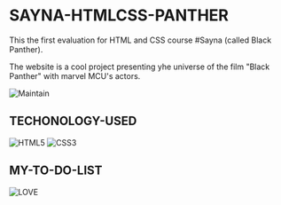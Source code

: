 # SAYNA-HTMLCSS-PANTHER

This the first evaluation for HTML and CSS course #Sayna (called Black Panther).

The website is a cool project presenting yhe universe of the film "Black Panther" with marvel MCU's actors.

![Maintain](https://img.shields.io/badge/Maintained%3F-yes-green.svg)

## TECHONOLOGY-USED

![HTML5](https://img.shields.io/badge/html5-%23E34F26.svg?style=for-the-badge&logo=html5&logoColor=white) ![CSS3](https://img.shields.io/badge/css3-%231572B6.svg?style=for-the-badge&logo=css3&logoColor=white)

## MY-TO-DO-LIST

![LOVE](http://ForTheBadge.com/images/badges/built-with-love.svg)
